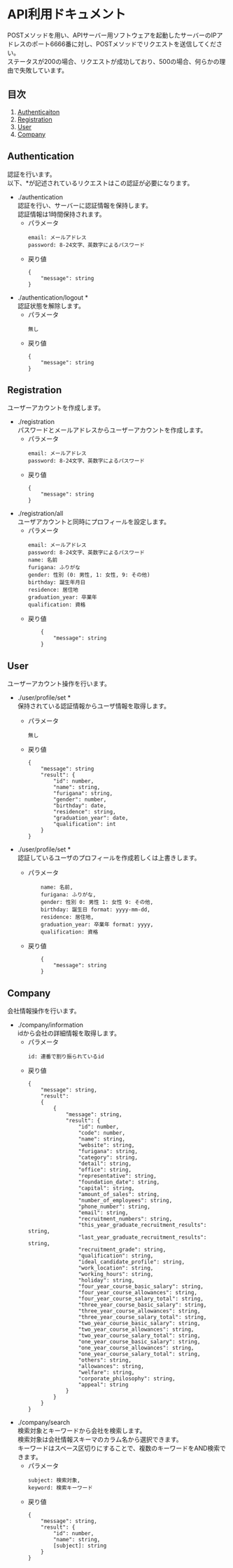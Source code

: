 # API利用ドキュメント
POSTメソッドを用い、APIサーバー用ソフトウェアを起動したサーバーのIPアドレスのポート6666番に対し、POSTメソッドでリクエストを送信してください。  
ステータスが200の場合、リクエストが成功しており、500の場合、何らかの理由で失敗しています。

## 目次
1. [Authenticaiton](#authentication)
1. [Registration](#registration)
1. [User](#user)
1. [Company](#company)

## Authentication
認証を行います。  
以下、*が記述されているリクエストはこの認証が必要になります。
- ./authentication  
    認証を行い、サーバーに認証情報を保持します。  
    認証情報は1時間保持されます。
    - パラメータ  
        ```
        email: メールアドレス  
        password: 8-24文字、英数字によるパスワード
        ```
    - 戻り値  
        ```
        {
            "message": string
        }
        ```
- ./authentication/logout *  
    認証状態を解除します。
    - パラメータ  
        ```
        無し
        ```
    - 戻り値  
        ```
        {
            "message": string
        }
        ```

## Registration
ユーザーアカウントを作成します。
- ./registration  
    パスワードとメールアドレスからユーザーアカウントを作成します。
    - パラメータ  
        ```
        email: メールアドレス  
        password: 8-24文字、英数字によるパスワード
        ```
    - 戻り値  
        ```
        {
            "message": string
        }
        ```
- ./registration/all  
    ユーザアカウントと同時にプロフィールを設定します。
    - パラメータ
        ```
        email: メールアドレス  
        password: 8-24文字、英数字によるパスワード
        name: 名前
        furigana: ふりがな
        gender: 性別 (0: 男性, 1: 女性, 9: その他)
        birthday: 誕生年月日
        residence: 居住地
        graduation_year: 卒業年
        qualification: 資格
        ```
    - 戻り値
        ```
            {
                "message": string
            }
        ```

## User
ユーザーアカウント操作を行います。
- ./user/profile/set *  
    保持されている認証情報からユーザ情報を取得します。
    - パラメータ
        ```
        無し
        ```
    - 戻り値
        ```
        {
            "message": string
            "result": {
                "id": number,
                "name": string,
                "furigana": string,
                "gender": number,
                "birthday": date,
                "residence": string,
                "graduation_year": date,
                "qualification": int
            }
        }
        ```

- ./user/profile/set *  
    認証しているユーザのプロフィールを作成若しくは上書きします。
    - パラメータ
        ```
            name: 名前,
            furigana: ふりがな,
            gender: 性別 0: 男性 1: 女性 9: その他,
            birthday: 誕生日 format: yyyy-mm-dd,
            residence: 居住地,
            graduation_year: 卒業年 format: yyyy,
            qualification: 資格
        ```
    - 戻り値
        ```
            {
                "message": string
            }
        ```
## Company
会社情報操作を行います。
- ./company/information  
    idから会社の詳細情報を取得します。
    - パラメータ  
        ```
        id: 連番で割り振られているid
        ```
    - 戻り値  
        ```
        {
            "message": string,
            "result": 
            {
                {
                    "message": string,
                    "result": {
                        "id": number,
                        "code": number,
                        "name": string,
                        "website": string,
                        "furigana": string,
                        "category": string,
                        "detail": string,
                        "office": string,
                        "representative": string,
                        "foundation_date": string,
                        "capital": string,
                        "amount_of_sales": string,
                        "number_of_employees": string,
                        "phone_number": string,
                        "email": string,
                        "recruitment_numbers": string,
                        "this_year_graduate_recruitment_results": string,
                        "last_year_graduate_recruitment_results": string,
                        "recruitment_grade": string,
                        "qualification": string,
                        "ideal_candidate_profile": string,
                        "work_location": string,
                        "working_hours": string,
                        "holiday": string,
                        "four_year_course_basic_salary": string,
                        "four_year_course_allowances": string,
                        "four_year_course_salary_total": string,
                        "three_year_course_basic_salary": string,
                        "three_year_course_allowances": string,
                        "three_year_course_salary_total": string,
                        "two_year_course_basic_salary": string,
                        "two_year_course_allowances": string,
                        "two_year_course_salary_total": string,
                        "one_year_course_basic_salary": string,
                        "one_year_course_allowances": string,
                        "one_year_course_salary_total": string,
                        "others": string,
                        "allowances": string,
                        "welfare": string,
                        "corporate_philosophy": string,
                        "appeal": string
                    }
                }
            }
        }
        ```
- ./company/search  
    検索対象とキーワードから会社を検索します。  
    検索対象は会社情報スキーマのカラム名から選択できます。  
    キーワードはスペース区切りにすることで、複数のキーワードをAND検索できます。
    - パラメータ  
        ```
        subject: 検索対象,
        keyword: 検索キーワード  
        ```
    - 戻り値  
        ```
        {
            "message": string,
            "result": {
                "id": number,
                "name": string,
                [subject]: string
            }
        }
        ```
